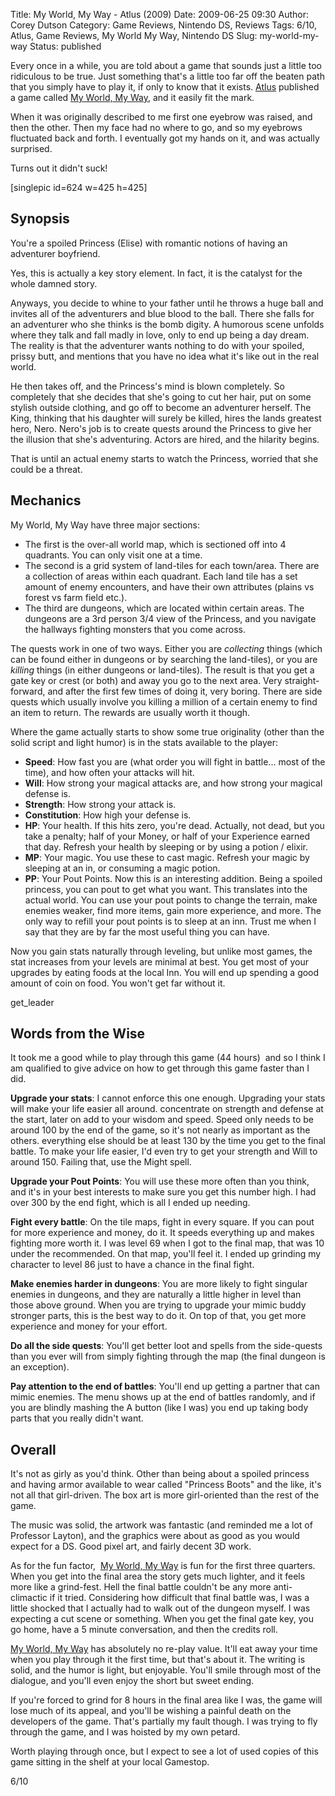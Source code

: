 Title: My World, My Way - Atlus (2009)
Date: 2009-06-25 09:30
Author: Corey Dutson
Category: Game Reviews, Nintendo DS, Reviews
Tags: 6/10, Atlus, Game Reviews, My World My Way, Nintendo DS
Slug: my-world-my-way
Status: published

Every once in a while, you are told about a game that sounds just a
little too ridiculous to be true. Just something that's a little too far
off the beaten path that you simply have to play it, if only to know
that it exists. [Atlus](http://www.atlus.com/ "Atlus") published a game
called [My World, My
Way](http://www.atlus.com/myworldmyway/ "My World, My Way"), and it
easily fit the mark.

When it was originally described to me first one eyebrow was raised, and
then the other. Then my face had no where to go, and so my eyebrows
fluctuated back and forth. I eventually got my hands on it, and was
actually surprised.

Turns out it didn't suck!<!-- PELICAN_END_SUMMARY -->

\[singlepic id=624 w=425 h=425\]

Synopsis
--------

You're a spoiled Princess (Elise) with romantic notions of having an
adventurer boyfriend.

Yes, this is actually a key story element. In fact, it is the catalyst
for the whole damned story.

Anyways, you decide to whine to your father until he throws a huge ball
and invites all of the adventurers and blue blood to the ball. There she
falls for an adventurer who she thinks is the bomb digity. A humorous
scene unfolds where they talk and fall madly in love, only to end up
being a day dream. The reality is that the adventurer wants nothing to
do with your spoiled, prissy butt, and mentions that you have no idea
what it's like out in the real world.

He then takes off, and the Princess's mind is blown completely. So
completely that she decides that she's going to cut her hair, put on
some stylish outside clothing, and go off to become an adventurer
herself. The King, thinking that his daughter will surely be killed,
hires the lands greatest hero, Nero. Nero's job is to create quests
around the Princess to give her the illusion that she's adventuring.
Actors are hired, and the hilarity begins.

That is until an actual enemy starts to watch the Princess, worried that
she could be a threat.

Mechanics
---------

My World, My Way have three major sections:

-   The first is the over-all world map, which is sectioned off into
    4 quadrants. You can only visit one at a time.
-   The second is a grid system of land-tiles for each town/area. There
    are a collection of areas within each quadrant. Each land tile has a
    set amount of enemy encounters, and have their own attributes
    (plains vs forest vs farm field etc.).
-   The third are dungeons, which are located within certain areas. The
    dungeons are a 3rd person 3/4 view of the Princess, and you navigate
    the hallways fighting monsters that you come across.

The quests work in one of two ways. Either you are *collecting* things
(which can be found either in dungeons or by searching the land-tiles),
or you are *killing* things (in either dungeons or land-tiles). The
result is that you get a gate key or crest (or both) and away you go to
the next area. Very straight-forward, and after the first few times of
doing it, very boring. There are side quests which usually involve you
killing a million of a certain enemy to find an item to return. The
rewards are usually worth it though.

Where the game actually starts to show some true originality (other than
the solid script and light humor) is in the stats available to the
player:

-   **Speed**: How fast you are (what order you will fight in battle...
    most of the time), and how often your attacks will hit.
-   **Will**: How strong your magical attacks are, and how strong your
    magical defense is.
-   **Strength**: How strong your attack is.
-   **Constitution**: How high your defense is.
-   **HP**: Your health. If this hits zero, you're dead. Actually, not
    dead, but you take a penalty; half of your Money, or half of your
    Experience earned that day. Refresh your health by sleeping or by
    using a potion / elixir.
-   **MP**: Your magic. You use these to cast magic. Refresh your magic
    by sleeping at an in, or consuming a magic potion.
-   **PP**: Your Pout Points. Now this is an interesting addition. Being
    a spoiled princess, you can pout to get what you want. This
    translates into the actual world. You can use your pout points to
    change the terrain, make enemies weaker, find more items, gain more
    experience, and more. The only way to refill your pout points is to
    sleep at an inn. Trust me when I say that they are by far the most
    useful thing you can have.

Now you gain stats naturally through leveling, but unlike most games,
the stat increases from your levels are minimal at best. You get most of
your upgrades by eating foods at the local Inn. You will end up spending
a good amount of coin on food. You won't get far without it.

get\_leader

Words from the Wise
-------------------

It took me a good while to play through this game (44 hours)  and so I
think I am qualified to give advice on how to get through this game
faster than I did.

**Upgrade your stats**: I cannot enforce this one enough. Upgrading your
stats will make your life easier all around. concentrate on strength and
defense at the start, later on add to your wisdom and speed. Speed only
needs to be around 100 by the end of the game, so it's not nearly as
important as the others. everything else should be at least 130 by the
time you get to the final battle. To make your life easier, I'd even try
to get your strength and Will to around 150. Failing that, use the Might
spell.

**Upgrade your Pout Points**: You will use these more often than you
think, and it's in your best interests to make sure you get this number
high. I had over 300 by the end fight, which is all I ended up needing.

**Fight every battle**: On the tile maps, fight in every square. If you
can pout for more experience and money, do it. It speeds everything up
and makes fighting more worth it. I was level 69 when I got to the final
map, that was 10 under the recommended. On that map, you'll feel it. I
ended up grinding my character to level 86 just to have a chance in the
final fight.

**Make enemies harder in dungeons**: You are more likely to fight
singular enemies in dungeons, and they are naturally a little higher in
level than those above ground. When you are trying to upgrade your mimic
buddy stronger parts, this is the best way to do it. On top of that, you
get more experience and money for your effort.

**Do all the side quests**: You'll get better loot and spells from the
side-quests than you ever will from simply fighting through the map (the
final dungeon is an exception).

**Pay attention to the end of battles**: You'll end up getting a partner
that can mimic enemies. The menu shows up at the end of battles
randomly, and if you are blindly mashing the A button (like I was) you
end up taking body parts that you really didn't want.

Overall
-------

It's not as girly as you'd think. Other than being about a spoiled
princess and having armor available to wear called "Princess Boots" and
the like, it's not all that girl-driven. The box art is more
girl-oriented than the rest of the game.

The music was solid, the artwork was fantastic (and reminded me a lot of
Professor Layton), and the graphics were about as good as you would
expect for a DS. Good pixel art, and fairly decent 3D work.

As for the fun factor,  [My World, My
Way](http://www.atlus.com/myworldmyway/ "My World, My Way") is fun for
the first three quarters. When you get into the final area the story
gets much lighter, and it feels more like a grind-fest. Hell the final
battle couldn't be any more anti-climactic if it tried. Considering how
difficult that final battle was, I was a little shocked that I actually
had to walk out of the dungeon myself. I was expecting a cut scene or
something. When you get the final gate key, you go home, have a 5 minute
conversation, and then the credits roll.

[My World, My
Way](http://www.atlus.com/myworldmyway/ "My World, My Way") has
absolutely no re-play value. It'll eat away your time when you play
through it the first time, but that's about it. The writing is solid,
and the humor is light, but enjoyable. You'll smile through most of the
dialogue, and you'll even enjoy the short but sweet ending.

If you're forced to grind for 8 hours in the final area like I was, the
game will lose much of its appeal, and you'll be wishing a painful death
on the developers of the game. That's partially my fault though. I was
trying to fly through the game, and I was hoisted by my own petard.

Worth playing through once, but I expect to see a lot of used copies of
this game sitting in the shelf at your local Gamestop.

6/10
